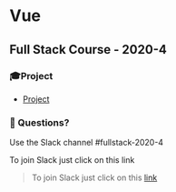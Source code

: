 # Vue
## Full Stack Course - 2020-4

### 🎓Project

- [Project](project.md)


### 🤔 Questions?

Use the Slack channel #fullstack-2020-4

To join Slack just click on this link

> To join Slack just click on this [link](https://hamburgcodingschool.slack.com/join/shared_invite/enQtMjczNDI3OTE4NzIwLTE2ZmNkNDk5YTg3MDFlOTY2ZmU2YzU5YTU4MTNhNDg4MTRhNTMwYzFiNTdlOTdhYzllYzg5YmVkYzljNWExY2U#/)
